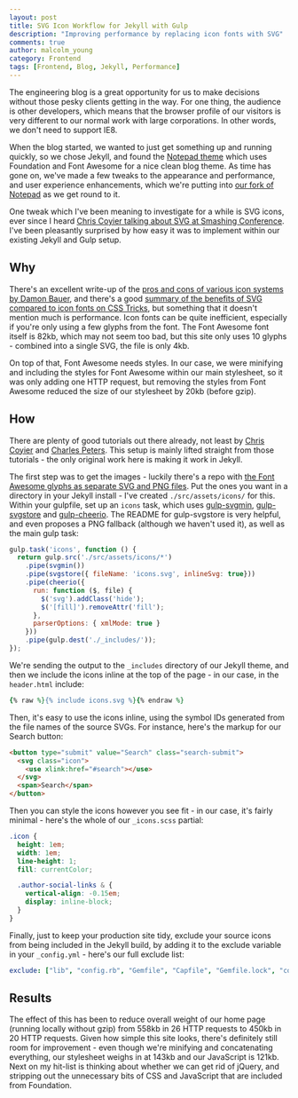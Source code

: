 ```yaml
---
layout: post
title: SVG Icon Workflow for Jekyll with Gulp
description: "Improving performance by replacing icon fonts with SVG"
comments: true
author: malcolm_young
category: Frontend
tags: [Frontend, Blog, Jekyll, Performance]
---
```


The engineering blog is a great opportunity for us to make decisions without those pesky clients getting in the way. For one thing, the audience is other developers, which means that the browser profile of our visitors is very different to our normal work with large corporations. In other words, we don't need to support IE8.

When the blog started, we wanted to just get something up and running quickly, so we chose Jekyll, and found the [Notepad theme][notepad] which uses Foundation and Font Awesome for a nice clean blog theme. As time has gone on, we've made a few tweaks to the appearance and performance, and user experience enhancements, which we're putting into [our fork of Notepad][notepad2] as we get round to it. 

One tweak which I've been meaning to investigate for a while is SVG icons, ever since I heard [Chris Coyier talking about SVG at Smashing Conference][smashing]. I've been pleasantly surprised by how easy it was to implement within our existing Jekyll and Gulp setup.

## Why
There's an excellent write-up of the [pros and cons of various icon systems by Damon Bauer][damon], and there's a good [summary of the benefits of SVG compared to icon fonts on CSS Tricks][cagematch], but something that it doesn't mention much is performance. Icon fonts can be quite inefficient, especially if you're only using a few glyphs from the font. The Font Awesome font itself is 82kb, which may not seem too bad, but this site only uses 10 glyphs - combined into a single SVG, the file is only 4kb.

On top of that, Font Awesome needs styles. In our case, we were minifying and including the styles for Font Awesome within our main stylesheet, so it was only adding one HTTP request, but removing the styles from Font Awesome reduced the size of our stylesheet by 20kb (before gzip). 

## How
There are plenty of good tutorials out there already, not least by [Chris Coyier][coyier] and [Charles Peters][arwhd]. This setup is mainly lifted straight from those tutorials - the only original work here is making it work in Jekyll.

The first step was to get the images - luckily there's a repo with [the Font Awesome glyphs as separate SVG and PNG files][awesomeSVG]. Put the ones you want in a directory in your Jekyll install - I've created ```./src/assets/icons/``` for this. Within your gulpfile, set up an `icons` task, which uses [gulp-svgmin][gulp-svgmin], [gulp-svgstore][gulp-svgstore] and [gulp-cheerio][gulp-cheerio]. The README for gulp-svgstore is very helpful, and even proposes a PNG fallback (although we haven't used it), as well as the main gulp task:

```javascript
gulp.task('icons', function () {
  return gulp.src('./src/assets/icons/*')
    .pipe(svgmin())
    .pipe(svgstore({ fileName: 'icons.svg', inlineSvg: true}))
    .pipe(cheerio({
      run: function ($, file) {
        $('svg').addClass('hide');
        $('[fill]').removeAttr('fill');
      },
      parserOptions: { xmlMode: true }
    }))
    .pipe(gulp.dest('./_includes/'));
});
```

We're sending the output to the ```_includes``` directory of our Jekyll theme, and then we include the icons inline at the top of the page - in our case, in the ```header.html``` include:

```ruby
{% raw %}{% include icons.svg %}{% endraw %}
```

Then, it's easy to use the icons inline, using the symbol IDs generated from the file names of the source SVGs. For instance, here's the markup for our Search button:

```html
<button type="submit" value="Search" class="search-submit">
  <svg class="icon">
    <use xlink:href="#search"></use>
  </svg>
  <span>Search</span>
</button>
```

Then you can style the icons however you see fit - in our case, it's fairly minimal - here's the whole of our ```_icons.scss``` partial:

```scss
.icon {
  height: 1em;
  width: 1em;
  line-height: 1;
  fill: currentColor;

  .author-social-links & {
    vertical-align: -0.15em;
    display: inline-block;
  }
}
```

Finally, just to keep your production site tidy, exclude your source icons from being included in the Jekyll build, by adding it to the exclude variable in your `_config.yml` - here's our full exclude list:

```yaml
exclude: ["lib", "config.rb", "Gemfile", "Capfile", "Gemfile.lock", "config", "log", "Rakefile", "Rakefile.rb", "tmp", "less", "*.sublime-project", "*.sublime-workspace", "test", "spec", "gulpfile.js", "package.json", "node_modules", "README.md", "scss-lint.yml", "src"]
```

## Results    
The effect of this has been to reduce overall weight of our home page (running locally without gzip) from 558kb in 26 HTTP requests to 450kb in 20 HTTP requests. Given how simple this site looks, there's definitely still room for improvement - even though we're minifying and concatenating everything, our stylesheet weighs in at 143kb and our JavaScript is 121kb. Next on my hit-list is thinking about whether we can get rid of jQuery, and stripping out the unnecessary bits of CSS and JavaScript that are included from Foundation. 

[smashing]: https://capgemini.github.io/learning/super-smashing-great/
[cagematch]: https://css-tricks.com/icon-fonts-vs-svg/
[coyier]: https://css-tricks.com/svg-sprites-use-better-icon-fonts/
[arwhd]: https://arwhd.co/2015/05/18/svg-gulp-workflow/
[damon]: http://damonbauer.me/implementing-svg/
[awesomeSVG]: https://github.com/encharm/Font-Awesome-SVG-PNG
[notepad]: https://github.com/hmfaysal/Notepad
[notepad2]: https://github.com/Capgemini/notepad2
[gulp-svgmin]: https://github.com/ben-eb/gulp-svgmin
[gulp-svgstore]: https://github.com/w0rm/gulp-svgstore
[gulp-cheerio]: https://github.com/knpwrs/gulp-cheerio 
